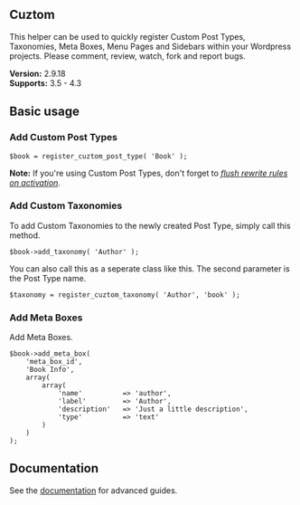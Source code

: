 ## Cuztom

This helper can be used to quickly register Custom Post Types, Taxonomies, Meta Boxes, Menu Pages and Sidebars within your Wordpress projects. Please comment, review, watch, fork and report bugs.

**Version:** 2.9.18 <br/>
**Supports:** 3.5 - 4.3

## Basic usage

### Add Custom Post Types

	$book = register_cuztom_post_type( 'Book' );

**Note:** If you're using Custom Post Types, don't forget to *[flush rewrite rules on activation](http://codex.wordpress.org/Function_Reference/register_post_type#Flushing_Rewrite_on_Activation "Flushing Rewrite Rules on Activation")*.

### Add Custom Taxonomies

To add Custom Taxonomies to the newly created Post Type, simply call this method.

	$book->add_taxonomy( 'Author' );

You can also call this as a seperate class like this. The second parameter is the Post Type name.

	$taxonomy = register_cuztom_taxonomy( 'Author', 'book' );

### Add Meta Boxes

Add Meta Boxes.

	$book->add_meta_box(
		'meta_box_id',
		'Book Info',
		array(
			array(
				'name' 			=> 'author',
				'label' 		=> 'Author',
				'description'	=> 'Just a little description',
				'type'			=> 'text'
			)
		)
	);

## Documentation
See the [documentation](https://cuztom.readme.io/) for advanced guides.
